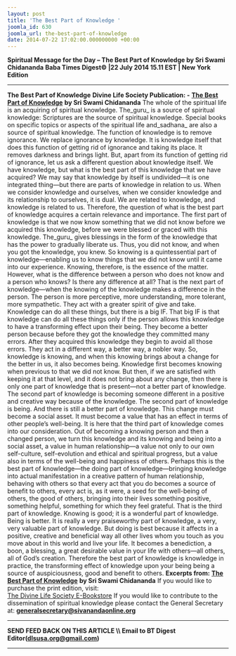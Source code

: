 ```yaml
---
layout: post
title: 'The Best Part of Knowledge '
joomla_id: 630
joomla_url: the-best-part-of-knowledge
date: 2014-07-22 17:02:00.000000000 +00:00
---
```

**Spiritual Message for the Day – The Best Part of Knowledge by Sri Swami Chidananda**
**Baba Times Digest© |22 July 2014 15.11 EST | New York Edition**
* * *
**The Best Part of Knowledge**
**Divine Life Society Publication: -** [**The Best Part of Knowledge**](http://www.dlshq.org/messages/bestknowledge.htm) **by Sri Swami Chidananda**
The whole of the spiritual life is an acquiring of spiritual knowledge. The_guru_ is a source of spiritual knowledge: Scriptures are the source of spiritual knowledge. Special books on specific topics or aspects of the spiritual life and_sadhana_ are also a source of spiritual knowledge. The function of knowledge is to remove ignorance. We replace ignorance by knowledge. It is knowledge itself that does this function of getting rid of ignorance and taking its place. It removes darkness and brings light.
But, apart from its function of getting rid of ignorance, let us ask a different question about knowledge itself. We have knowledge, but what is the best part of this knowledge that we have acquired? We may say that knowledge by itself is undivided—it is one integrated thing—but there are parts of knowledge in relation to us.
When we consider knowledge and ourselves, when we consider knowledge and its relationship to ourselves, it is dual. We are related to knowledge, and knowledge is related to us. Therefore, the question of what is the best part of knowledge acquires a certain relevance and importance.
The first part of knowledge is that we now know something that we did not know before we acquired this knowledge, before we were blessed or graced with this knowledge. The_guru_ gives blessings in the form of the knowledge that has the power to gradually liberate us. Thus, you did not know, and when you got the knowledge, you knew. So knowing is a quintessential part of knowledge—enabling us to know things that we did not know until it came into our experience. Knowing, therefore, is the essence of the matter.
However, what is the difference between a person who does not know and a person who knows? Is there any difference at all? That is the next part of knowledge—when the knowing of the knowledge makes a difference in the person. The person is more perceptive, more understanding, more tolerant, more sympathetic. They act with a greater spirit of give and take. Knowledge can do all these things, but there is a big IF. That big IF is that knowledge can do all these things only if the person allows this knowledge to have a transforming effect upon their being. They become a better person because before they got the knowledge they committed many errors. After they acquired this knowledge they begin to avoid all those errors. They act in a different way, a better way, a nobler way.
So, knowledge is knowing, and when this knowing brings about a change for the better in us, it also becomes being. Knowledge first becomes knowing when previous to that we did not know. But then, if we are satisfied with keeping it at that level, and it does not bring about any change, then there is only one part of knowledge that is present—not a better part of knowledge. The second part of knowledge is becoming someone different in a positive and creative way because of the knowledge. The second part of knowledge is being.
And there is still a better part of knowledge. This change must become a social asset. It must become a value that has an effect in terms of other people’s well-being. It is here that the third part of knowledge comes into our consideration. Out of becoming a knowing person and then a changed person, we turn this knowledge and its knowing and being into a social asset, a value in human relationship—a value not only to our own self-culture, self-evolution and ethical and spiritual progress, but a value also in terms of the well-being and happiness of others.
Perhaps this is the best part of knowledge—the doing part of knowledge—bringing knowledge into actual manifestation in a creative pattern of human relationship, behaving with others so that every act that you do becomes a source of benefit to others, every act is, as it were, a seed for the well-being of others, the good of others, bringing into their lives something positive, something helpful, something for which they feel grateful. That is the third part of knowledge.
Knowing is good; it is a wonderful part of knowledge. Being is better. It is really a very praiseworthy part of knowledge, a very, very valuable part of knowledge. But doing is best because it affects in a positive, creative and beneficial way all other lives whom you touch as you move about in this world and live your life. It becomes a benediction, a boon, a blessing, a great desirable value in your life with others—all others, all of God’s creation. Therefore the best part of knowledge is knowledge in practice, the transforming effect of knowledge upon your being being a source of auspiciousness, good and benefit to others.
**Excerpts from:**
[**The Best Part of Knowledge**](http://www.dlshq.org/messages/bestknowledge.htm) **by Sri Swami Chidananda**
If you would like to purchase the print edition, visit:   
[The Divine Life Society E-Bookstore](http://www.dlshq.org/download/download.htm)
If you would like to contribute to the dissemination of spiritual knowledge please contact the General Secretary at:
[**generalsecretary@sivanandaonline.org**](mailto:generalsecretary@sivanandaonline.org?subject=Contribution%20to%20Dissemination%20of%20Spiritual%20Knowledge)
* * *
**SEND FEED BACK ON THIS ARTICLE \\\ Email to BT Digest Editor[](mailto:dlsusa.org@gmail.com?subject=DLS%20Posts)(dlsusa.org@gmail.com)**
* * *
  
